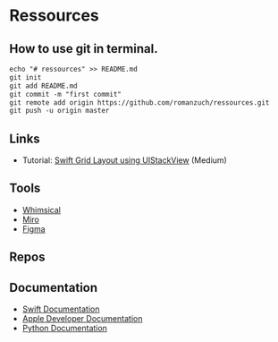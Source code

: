 # Ressources

## How to use git in terminal.
```markdown
echo "# ressources" >> README.md
git init
git add README.md
git commit -m "first commit"
git remote add origin https://github.com/romanzuch/ressources.git
git push -u origin master
```

## Links
- Tutorial: [Swift Grid Layout using UIStackView](https://medium.com/@alexxjk_mar/swift-grid-layout-based-on-uistackview-cc927fc43d8b) (Medium)
## Tools
- [Whimsical](https://whimsical.com/)
- [Miro](https://miro.com/)
- [Figma](https://www.figma.com/design/)

## Repos

## Documentation
- [Swift Documentation](https://swift.org/documentation/)
- [Apple Developer Documentation](https://developer.apple.com/documentation)
- [Python Documentation](https://docs.python.org/3/)

